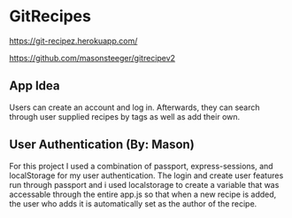 # GitRecipes

https://git-recipez.herokuapp.com/

https://github.com/masonsteeger/gitrecipev2

## App Idea

Users can create an account and log in. Afterwards, they can search through user supplied recipes by tags as well as add their own. 

## User Authentication (By: Mason) 

For this project I used a combination of passport, express-sessions, and localStorage for my user authentication. The login and create user features run through passport and i used localstorage to create a variable that was accessable through the entire app.js so that when a new recipe is added, the user who adds it is automatically set as the author of the recipe.
